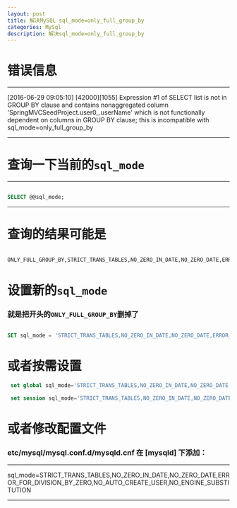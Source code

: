 ```yaml
---
layout: post
title: 解决MySQL sql_mode=only_full_group_by
categories: MySql
description: 解决sql_mode=only_full_group_by
---
```

# 错误信息
---

[2016-06-29 09:05:10] [42000][1055] Expression #1 of SELECT list is not in GROUP BY clause and
contains nonaggregated column 'SpringMVCSeedProject.user0_.userName'
which is not functionally dependent on columns in GROUP BY clause;
this is incompatible with sql_mode=only_full_group_by

---

# 查询一下当前的`sql_mode`

---
``` Sql

SELECT @@sql_mode;

```
---

# 查询的结果可能是

``` sql

ONLY_FULL_GROUP_BY,STRICT_TRANS_TABLES,NO_ZERO_IN_DATE,NO_ZERO_DATE,ERROR_FOR_DIVISION_BY_ZERO,NO_AUTO_CREATE_USER,NO_ENGINE_SUBSTITUTION

```

# 设置新的`sql_mode`

### 就是把开头的`ONLY_FULL_GROUP_BY`删掉了

``` sql

SET sql_mode = 'STRICT_TRANS_TABLES,NO_ZERO_IN_DATE,NO_ZERO_DATE,ERROR_FOR_DIVISION_BY_ZERO,NO_AUTO_CREATE_USER,NO_ENGINE_SUBSTITUTION';

```

# 或者按需设置

``` sql
 set global sql_mode='STRICT_TRANS_TABLES,NO_ZERO_IN_DATE,NO_ZERO_DATE,ERROR_FOR_DIVISION_BY_ZERO,NO_AUTO_CREATE_USER,NO_ENGINE_SUBSTITUTION';

 set session sql_mode='STRICT_TRANS_TABLES,NO_ZERO_IN_DATE,NO_ZERO_DATE,ERROR_FOR_DIVISION_BY_ZERO,NO_AUTO_CREATE_USER,NO_ENGINE_SUBSTITUTION';
```

# 或者修改配置文件

### etc/mysql/mysql.conf.d/mysqld.cnf 在 [mysqld] 下添加：

---

sql_mode=STRICT_TRANS_TABLES,NO_ZERO_IN_DATE,NO_ZERO_DATE,ERROR_FOR_DIVISION_BY_ZERO,NO_AUTO_CREATE_USER,NO_ENGINE_SUBSTITUTION

---
